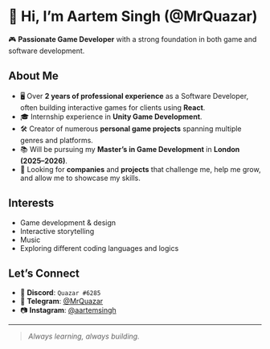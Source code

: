 # 👋 Hi, I’m Aartem Singh (@MrQuazar)

🎮 **Passionate Game Developer** with a strong foundation in both game and software development.

## About Me
- 🖥️ Over **2 years of professional experience** as a Software Developer, often building interactive games for clients using **React**.
- 🎓 Internship experience in **Unity Game Development**.
- 🛠️ Creator of numerous **personal game projects** spanning multiple genres and platforms.
- 📚 Will be pursuing my **Master’s in Game Development** in **London (2025–2026)**.
- 🚀 Looking for **companies** and **projects** that challenge me, help me grow, and allow me to showcase my skills.

## Interests
- Game development & design
- Interactive storytelling
- Music
- Exploring different coding languages and logics

## Let’s Connect
- 💬 **Discord**: `Quazar #6285`  
- 💬 **Telegram**: [@MrQuazar](https://t.me/MrQuazar)  
- 📷 **Instagram**: [@aartemsingh](https://instagram.com/mr_quazar)

---
> *Always learning, always building.*
